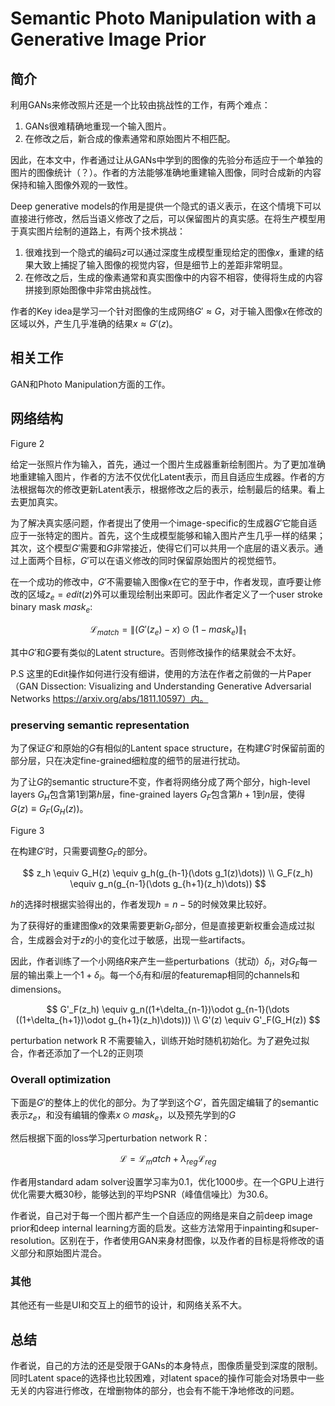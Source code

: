 # Semantic Photo Manipulation with a Generative Image Prior

## 简介

利用GANs来修改照片还是一个比较由挑战性的工作，有两个难点：

1. GANs很难精确地重现一个输入图片。
2. 在修改之后，新合成的像素通常和原始图片不相匹配。

因此，在本文中，作者通过让从GANs中学到的图像的先验分布适应于一个单独的图片的图像统计（？）。作者的方法能够准确地重建输入图像，同时合成新的内容保持和输入图像外观的一致性。

Deep generative models的作用是提供一个隐式的语义表示，在这个情境下可以直接进行修改，然后当语义修改了之后，可以保留图片的真实感。在将生产模型用于真实图片绘制的道路上，有两个技术挑战：
1. 很难找到一个隐式的编码$z$可以通过深度生成模型重现给定的图像$x$，重建的结果大致上捕捉了输入图像的视觉内容，但是细节上的差距非常明显。
2. 在修改之后，生成的像素通常和真实图像中的内容不相容，使得将生成的内容拼接到原始图像中非常由挑战性。

作者的Key idea是学习一个针对图像的生成网络$G'\approx G$，对于输入图像$x$在修改的区域以外，产生几乎准确的结果$x \approx G'(z)$。

## 相关工作

GAN和Photo Manipulation方面的工作。

## 网络结构

Figure 2

给定一张照片作为输入，首先，通过一个图片生成器重新绘制图片。为了更加准确地重建输入图片，作者的方法不仅优化Latent表示，而且自适应生成器。作者的方法根据每次的修改更新Latent表示，根据修改之后的表示，绘制最后的结果。看上去更加真实。

为了解决真实感问题，作者提出了使用一个image-specific的生成器$G'$它能自适应于一张特定的图片。首先，这个生成模型能够和输入图片产生几乎一样的结果；其次，这个模型$G'$需要和$G$非常接近，使得它们可以共用一个底层的语义表示。通过上面两个目标，$G'$可以在语义修改的同时保留原始图片的视觉细节。

在一个成功的修改中，$G'$不需要输入图像$x$在它的至于中，作者发现，直呼要让修改的区域$z_e=edit(z)$外可以重现绘制出来即可。因此作者定义了一个user stroke binary mask $mask_e$:

$$
\mathcal{L}_{match}=\lVert (G'(z_e)-x)\odot(1-mask_e)\rVert_1
$$

其中$G'$和$G$要有类似的Latent structure。否则修改操作的结果就会不太好。

P.S 这里的Edit操作如何进行没有细讲，使用的方法在作者之前做的一片Paper（GAN Dissection: Visualizing and Understanding Generative Adversarial Networks https://arxiv.org/abs/1811.10597）内。

### preserving semantic representation

为了保证$G'$和原始的$G$有相似的Lantent space structure，在构建$G'$时保留前面的部分层，只在决定fine-grained细粒度的细节的层进行扰动。

为了让$G$的semantic structure不变，作者将网络分成了两个部分，high-level layers $G_H$包含第$1$到第$h$层，fine-grained layers $G_F$包含第$h+1$到$n$层，使得$G(z)\equiv G_F(G_H(z))$。

Figure 3

在构建$G'$时，只需要调整$G_F$的部分。

$$
z_h \equiv G_H(z) \equiv g_h(g_{h-1}(\dots g_1(z)\dots)) \\
G_F(z_h) \equiv g_n(g_{n-1}(\dots g_{h+1}(z_h)\dots))
$$

$h$的选择时根据实验得出的，作者发现$h=n-5$的时候效果比较好。

为了获得好的重建图像$x$的效果需要更新$G_F$部分，但是直接更新权重会造成过拟合，生成器会对于$z$的小的变化过于敏感，出现一些artifacts。

因此，作者训练了一个小网络$R$来产生一些perturbations（扰动）$\delta_i$，对$G_F$每一层的输出乘上一个$1+\delta_i$。每一个$\delta_i$有和$i$层的featuremap相同的channels和dimensions。

$$
G'_F(z_h) \equiv g_n((1+\delta_{n-1})\odot g_{n-1}(\dots ((1+\delta_{h+1})\odot g_{h+1}(z_h)\dots))) \\
G'(z) \equiv G'_F(G_H(z))
$$

perturbation network R 不需要输入，训练开始时随机初始化。为了避免过拟合，作者还添加了一个L2的正则项

### Overall optimization

下面是$G'$的整体上的优化的部分。为了学到这个$G'$，首先固定编辑了的semantic表示$z_e$，和没有编辑的像素$x \odot mask_e$，以及预先学到的$G$

然后根据下面的loss学习perturbation network R：

$$
\mathcal{L} = \mathcal{L}_match + \lambda_{reg}\mathcal{L}_{reg}
$$

作者用standard adam solver设置学习率为0.1，优化1000步。在一个GPU上进行优化需要大概30秒，能够达到的平均PSNR（峰值信噪比）为30.6。

作者说，自己对于每一个图片都产生一个自适应的网络是来自之前deep image prior和deep internal learning方面的启发。这些方法常用于inpainting和super-resolution。区别在于，作者使用GAN来身材图像，以及作者的目标是将修改的语义部分和原始图片混合。

### 其他

其他还有一些是UI和交互上的细节的设计，和网络关系不大。

## 总结

作者说，自己的方法的还是受限于GANs的本身特点，图像质量受到深度的限制。同时Latent space的选择也比较困难，对latent space的操作可能会对场景中一些无关的内容进行修改，在增删物体的部分，也会有不能干净地修改的问题。